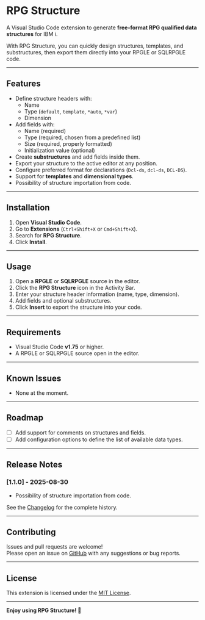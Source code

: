 # RPG Structure

A Visual Studio Code extension to generate **free-format RPG qualified data structures** for IBM i.

With RPG Structure, you can quickly design structures, templates, and substructures, then export them directly into your RPGLE or SQLRPGLE code.

---

## Features

- Define structure headers with:
  - Name
  - Type (`default`, `template`, `*auto`, `*var`)
  - Dimension
- Add fields with:
  - Name (required)
  - Type (required, chosen from a predefined list)
  - Size (required, properly formatted)
  - Initialization value (optional)
- Create **substructures** and add fields inside them.
- Export your structure to the active editor at any position.
- Configure preferred format for declarations (`Dcl-ds`, `dcl-ds`, `DCL-DS`).
- Support for **templates** and **dimensional types**.
- Possibility of structure importation from code.

---

## Installation

1. Open **Visual Studio Code**.
2. Go to **Extensions** (`Ctrl+Shift+X` or `Cmd+Shift+X`).
3. Search for **RPG Structure**.
4. Click **Install**.

---

## Usage

1. Open a **RPGLE** or **SQLRPGLE** source in the editor.
2. Click the **RPG Structure** icon in the Activity Bar.
3. Enter your structure header information (name, type, dimension).
4. Add fields and optional substructures.
5. Click **Insert** to export the structure into your code.

---

## Requirements

- Visual Studio Code **v1.75** or higher.
- A RPGLE or SQLRPGLE source open in the editor.

---

## Known Issues

- None at the moment.

---

## Roadmap

- [ ] Add support for comments on structures and fields.
- [ ] Add configuration options to define the list of available data types.

---

## Release Notes

### [1.1.0] - 2025-08-30
- Possibility of structure importation from code.

See the [Changelog](./CHANGELOG.md) for the complete history.

---

## Contributing

Issues and pull requests are welcome!  
Please open an issue on [GitHub](https://github.com/tuusuario/rpg-structure) with any suggestions or bug reports.

---

## License

This extension is licensed under the [MIT License](./LICENSE).

---

**Enjoy using RPG Structure! 🚀**
